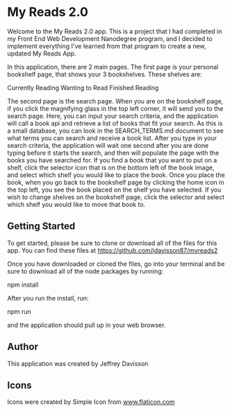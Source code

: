 # My Reads 2.0

Welcome to the My Reads 2.0 app. This is a project that I had completed in my
Front End Web Development Nanodegree program, and I decided to implement everything
I've learned from that program to create a new, updated My Reads App.

In this application, there are 2 main pages. The first page is your personal bookshelf page,
that shows your 3 bookshelves. These shelves are:

Currently Reading
Wanting to Read
Finished Reading

The second page is the search page. When you are on the bookshelf page, if you click the
magnifying glass in the top left corner, it will send you to the search page. Here, you can
input your search criteria, and the application will call a book api and retrieve a list of
books that fit your search. As this is a small database, you can look in the
SEARCH_TERMS.md document to see what terms you can search and receive a book list. After you
type in your search criteria, the application will wait one second after you are done typing
before it starts the search, and then will populate the page with the books you have searched for.
If you find a book that you want to put on a shelf, click the selector icon that is on the bottom
left of the book image, and select which shelf you would like to place the book. Once you place
the book, when you go back to the bookshelf page by clicking the home icon in the top left, you
see the book placed on the shelf you have selected. If you wish to change shelves on the
bookshelf page, click the selector and select which shelf you would like to move that book to.

## Getting Started

To get started, please be sure to clone or download all of the files for this app.
You can find these files at https://github.com/jdavisson87/myreads2

Once you have downloaded or cloned the files, go into your terminal and be sure
to download all of the node packages by running:

npm install

After you run the install, run:

npm run

and the application should pull up in your web browser.

## Author

This application was created by Jeffrey Davisson

## Icons

Icons were created by Simple Icon from www.flaticon.com
